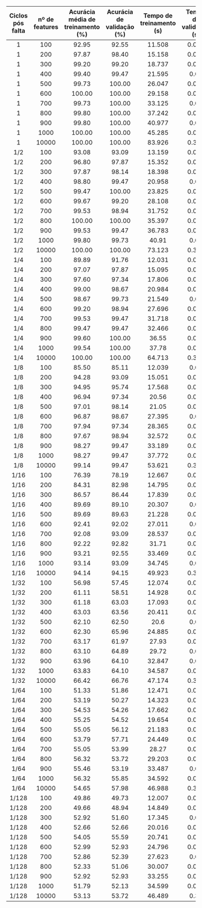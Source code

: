 |Ciclos pós falta| nº de features | Acurácia média de treinamento (%) | Acurácia de validação (%) | Tempo de treinamento (s) | Tempo de validação (s) |
|:---:|:---:|:---:|:---:|:---:|:---:|
|1|100|92.95|92.55|11.508|0.017|
|1|200|97.87|98.40|15.158|0.017|
|1|300|99.20|99.20|18.737|0.048|
|1|400|99.40|99.47|21.595|0.04|
|1|500|99.73|100.00|26.047|0.043|
|1|600|100.00|100.00|29.158|0.051|
|1|700|99.73|100.00|33.125|0.06|
|1|800|99.80|100.00|37.242|0.049|
|1|900|99.80|100.00|40.977|0.07|
|1|1000|100.00|100.00|45.285|0.068|
|1|10000|100.00|100.00|83.926|0.376|
|1/2|100|93.08|93.09|13.159|0.009|
|1/2|200|96.80|97.87|15.352|0.022|
|1/2|300|97.87|98.14|18.398|0.037|
|1/2|400|98.80|99.47|20.958|0.04|
|1/2|500|99.47|100.00|23.825|0.039|
|1/2|600|99.67|99.20|28.108|0.053|
|1/2|700|99.53|98.94|31.752|0.055|
|1/2|800|100.00|100.00|35.397|0.052|
|1/2|900|99.53|99.47|36.783|0.054|
|1/2|1000|99.80|99.73|40.91|0.06|
|1/2|10000|100.00|100.00|73.123|0.376|
|1/4|100|89.89|91.76|12.031|0.017|
|1/4|200|97.07|97.87|15.095|0.017|
|1/4|300|97.60|97.34|17.806|0.019|
|1/4|400|99.00|98.67|20.984|0.044|
|1/4|500|98.67|99.73|21.549|0.04|
|1/4|600|99.20|98.94|27.696|0.049|
|1/4|700|99.53|99.47|31.718|0.045|
|1/4|800|99.47|99.47|32.466|0.053|
|1/4|900|99.60|100.00|36.55|0.054|
|1/4|1000|99.54|100.00|37.78|0.068|
|1/4|10000|100.00|100.00|64.713|0.377|
|1/8|100|85.50|85.11|12.039|0.01|
|1/8|200|94.28|93.09|15.051|0.019|
|1/8|300|94.95|95.74|17.568|0.036|
|1/8|400|96.94|97.34|20.56|0.032|
|1/8|500|97.01|98.14|21.05|0.039|
|1/8|600|96.87|98.67|27.395|0.06|
|1/8|700|97.94|97.34|28.365|0.044|
|1/8|800|97.67|98.94|32.572|0.046|
|1/8|900|98.27|99.47|33.189|0.066|
|1/8|1000|98.27|99.47|37.772|0.057|
|1/8|10000|99.14|99.47|53.621|0.374|
|1/16|100|76.39|78.19|12.667|0.009|
|1/16|200|84.31|82.98|14.795|0.021|
|1/16|300|86.57|86.44|17.839|0.021|
|1/16|400|89.69|89.10|20.307|0.03|
|1/16|500|89.69|89.63|21.228|0.031|
|1/16|600|92.41|92.02|27.011|0.05|
|1/16|700|92.08|93.09|28.537|0.058|
|1/16|800|92.22|92.82|31.71|0.061|
|1/16|900|93.21|92.55|33.469|0.052|
|1/16|1000|93.14|93.09|34.745|0.06|
|1/16|10000|94.14|94.15|49.923|0.376|
|1/32|100|56.98|57.45|12.074|0.012|
|1/32|200|61.11|58.51|14.928|0.016|
|1/32|300|61.18|63.03|17.093|0.033|
|1/32|400|63.03|63.56|20.411|0.033|
|1/32|500|62.10|62.50|20.6|0.04|
|1/32|600|62.30|65.96|24.885|0.039|
|1/32|700|63.17|61.97|27.93|0.045|
|1/32|800|63.10|64.89|29.72|0.05|
|1/32|900|63.96|64.10|32.847|0.08|
|1/32|1000|63.83|64.10|34.587|0.058|
|1/32|10000|66.42|66.76|47.174|0.375|
|1/64|100|51.33|51.86|12.471|0.014|
|1/64|200|53.19|50.27|14.323|0.021|
|1/64|300|54.53|54.26|17.662|0.031|
|1/64|400|55.25|54.52|19.654|0.035|
|1/64|500|55.05|56.12|21.183|0.035|
|1/64|600|53.79|57.71|24.449|0.048|
|1/64|700|55.05|53.99|28.27|0.045|
|1/64|800|56.32|53.72|29.203|0.056|
|1/64|900|55.46|53.19|33.487|0.06|
|1/64|1000|56.32|55.85|34.592|0.062|
|1/64|10000|54.65|57.98|46.988|0.376|
|1/128|100|49.86|49.73|12.007|0.011|
|1/128|200|49.66|48.94|14.849|0.035|
|1/128|300|52.92|51.60|17.345|0.03|
|1/128|400|52.66|52.66|20.016|0.026|
|1/128|500|54.05|55.59|20.741|0.039|
|1/128|600|52.99|52.93|24.796|0.058|
|1/128|700|52.86|52.39|27.623|0.05|
|1/128|800|52.33|51.06|30.007|0.058|
|1/128|900|52.92|52.93|33.255|0.055|
|1/128|1000|51.79|52.13|34.599|0.056|
|1/128|10000|53.13|53.72|46.489|0.37|